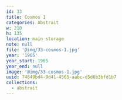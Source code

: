 ```yaml
---
id: 33
title: Cosmos 1
categories: Abstrait
w: 210
h: 135
location: main storage
note: null
file: '@img/33-cosmos-1.jpg'
year: '1965'
year_start: 1965
year_end: null
image: '@img/33-cosmos-1.jpg'
uuid: 74849bd4-9d41-4565-aabc-d5d6b3bfd1b7
collections:
  - abstrait
---
```


